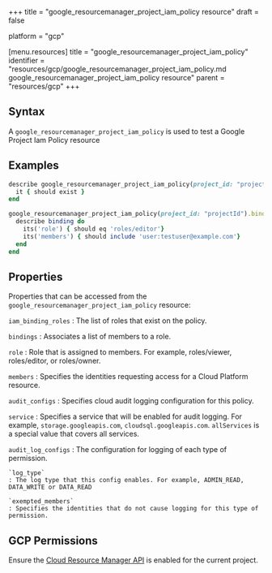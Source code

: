 +++
title = "google_resourcemanager_project_iam_policy resource"
draft = false

platform = "gcp"

[menu.resources]
    title = "google_resourcemanager_project_iam_policy"
    identifier = "resources/gcp/google_resourcemanager_project_iam_policy.md google_resourcemanager_project_iam_policy resource"
    parent = "resources/gcp"
+++

## Syntax

A `google_resourcemanager_project_iam_policy` is used to test a Google Project Iam Policy resource

## Examples

```ruby
describe google_resourcemanager_project_iam_policy(project_id: "projectId") do
  it { should exist }
end

google_resourcemanager_project_iam_policy(project_id: "projectId").bindings.each do |binding|
  describe binding do
    its('role') { should eq 'roles/editor'}
    its('members') { should include 'user:testuser@example.com'}
  end
end
```

## Properties

Properties that can be accessed from the `google_resourcemanager_project_iam_policy` resource:

`iam_binding_roles`
: The list of roles that exist on the policy.

`bindings`
: Associates a list of members to a role.

  `role`
  : Role that is assigned to members. For example, roles/viewer, roles/editor, or roles/owner.

  `members`
  : Specifies the identities requesting access for a Cloud Platform resource.

`audit_configs`
: Specifies cloud audit logging configuration for this policy.

  `service`
  : Specifies a service that will be enabled for audit logging. For example, `storage.googleapis.com`, `cloudsql.googleapis.com`. `allServices`  is a special value that covers all services.

  `audit_log_configs`
  : The configuration for logging of each type of permission.

    `log_type`
    : The log type that this config enables. For example, ADMIN_READ, DATA_WRITE or DATA_READ

    `exempted_members`
    : Specifies the identities that do not cause logging for this type of permission.

## GCP Permissions

Ensure the [Cloud Resource Manager API](https://console.cloud.google.com/apis/library/cloudresourcemanager.googleapis.com/) is enabled for the current project.
